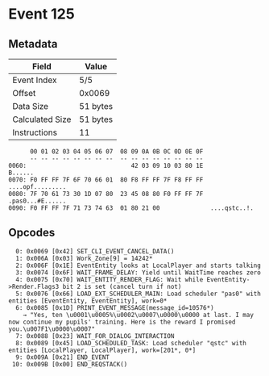 # Event 125

## Metadata

| Field           | Value    |
|-----------------|----------|
| Event Index     | 5/5      |
| Offset          | 0x0069   |
| Data Size       | 51 bytes |
| Calculated Size | 51 bytes |
| Instructions    | 11       |

```
      00 01 02 03 04 05 06 07  08 09 0A 0B 0C 0D 0E 0F
      -- -- -- -- -- -- -- --  -- -- -- -- -- -- -- --
0060:                             42 03 09 10 03 80 1E           B......
0070: F0 FF FF 7F 6F 70 66 01  80 F8 FF FF 7F F8 FF FF  ....opf.........
0080: 7F 70 61 73 30 1D 07 80  23 45 08 80 F0 FF FF 7F  .pas0...#E......
0090: F0 FF FF 7F 71 73 74 63  01 80 21 00              ....qstc..!.    
```

## Opcodes

```
  0: 0x0069 [0x42] SET_CLI_EVENT_CANCEL_DATA()
  1: 0x006A [0x03] Work_Zone[9] = 14242*
  2: 0x006F [0x1E] EventEntity looks at LocalPlayer and starts talking
  3: 0x0074 [0x6F] WAIT_FRAME_DELAY: Yield until WaitTime reaches zero
  4: 0x0075 [0x70] WAIT_ENTITY_RENDER_FLAG: Wait while EventEntity->Render.Flags3 bit 2 is set (cancel turn if not)
  5: 0x0076 [0x66] LOAD_EXT_SCHEDULER_MAIN: Load scheduler "pas0" with entities [EventEntity, EventEntity], work=0*
  6: 0x0085 [0x1D] PRINT_EVENT_MESSAGE(message_id=10576*)
    → "Yes, ten \u0001\u0005%\u0002\u0007\u0000\u0000 at last. I may now continue my pupils' training. Here is the reward I promised you.\u007F1\u0000\u0007"
  7: 0x0088 [0x23] WAIT_FOR_DIALOG_INTERACTION
  8: 0x0089 [0x45] LOAD_SCHEDULED_TASK: Load scheduler "qstc" with entities [LocalPlayer, LocalPlayer], work=[201*, 0*]
  9: 0x009A [0x21] END_EVENT
 10: 0x009B [0x00] END_REQSTACK()
```
